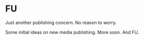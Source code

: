 FU
==

Just another publishing concern. No reason to worry. 

Some initial ideas on new media publishing. More soon. And FU.
